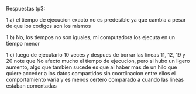 
 Respuestas tp3: 

 1 a) el tiempo de ejecucion exacto no es predesible ya que cambia a pesar de que los codigos son los mismos 

1 b) No, los tiempos no son iguales, mi computadora los ejecuta en un tiempo menor

1 c) luego de ejecutarlo 10 veces y despues de borrar las lineas 11, 12, 19 y 20 note que No afecto mucho el tiempo de ejecucion, pero si hubo un ligero aumento, algo que tambien sucede es que al haber mas de un hilo que quiere acceder a los datos compartidos sin coordinacion entre ellos el comportamiento varia y es menos certero comparado a cuando las lineas estaban comentadas

